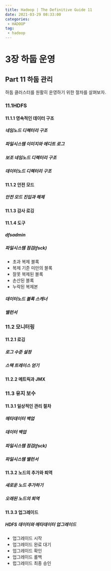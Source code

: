 ```yaml
---
title: Hadoop | The Definitive Guide 11
date: 2021-03-29 08:33:00
categories:
 - HADOOP
tag:
 - hadoop
---
```


# 3장 하둡 운영

## Part 11 하둡 관리

하둡 클러스터를 원활히 운영하기 위한 절차를 살펴보자.

<!-- more -->

### 11.1HDFS

#### 11.1.1 영속적인 데이터 구조

##### 네임노드 디렉터리 구조

##### 파일시스템 이미지와 에디트 로그

##### 보조 네임노드 디렉터리 구조

##### 데이터노드 디렉터리 구조

#### 11.1.2 안전 모드

##### 안전 모드 진입과 해제

#### 11.1.3 감사 로깅

#### 11.1.4 도구

##### dfsadmin

##### 파일시스템 점검(fsck)

- 초과 복제 블록
- 복제 기준 미만의 블록
- 잘못 복제된 블록
- 손산된 블록
- 누락된 복제본

##### 데이터노드 블록 스캐너

##### 밸런서

### 11.2 모니터링

#### 11.2.1 로깅

##### 로그 수준 설정

##### 스택 트레이스 얻기

#### 11.2.2 메트릭과 JMX

### 11.3 유지 보수

#### 11.3.1 일상적인 관리 절차

##### 메타데이터 백업

##### 데이터 백업

##### 파일시스템 점검(fsck)

##### 파일시스템 밸런서

#### 11.3.2 노드의 추가와 퇴역

##### 새로운 노드 추가하기

##### 오래된 노드의 퇴역

#### 11.3.3 업그레이드

##### HDFS 데이터와 메타데이터 업그레이드

- 업그레이드 시작
- 업그레이드 완료 대기
- 업그레이드 확인
- 업그레이드 롤백
- 럽그레이드 최종 승인